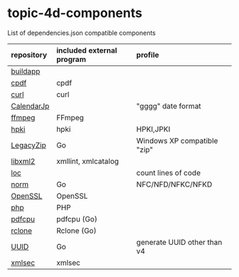 # topic-4d-components
List of dependencies.json compatible components

|repository|included external program|profile|
|:-|:-|:-|
|[buildapp](https://github.com/miyako/buildapp)|||
|[cpdf](https://github.com/miyako/cpdf)|cpdf||
|[curl](https://github.com/miyako/curl)|curl||
|[CalendarJp](https://github.com/miyako/CalendarJp)||"gggg" date format|
|[ffmpeg](https://github.com/miyako/ffmpeg)|FFmpeg||
|[hpki](https://github.com/miyako/hpki)|hpki|HPKI,JPKI|
|[LegacyZip](https://github.com/miyako/LegacyZip)|Go|Windows XP compatible "zip"|
|[libxml2](https://github.com/miyako/libxml2)|xmllint, xmlcatalog||
|[loc](https://github.com/miyako/loc)||count lines of code|
|[norm](https://github.com/miyako/norm)|Go|NFC/NFD/NFKC/NFKD|
|[OpenSSL](https://github.com/miyako/OpenSSL)|OpenSSL||
|[php](https://github.com/miyako/php)|PHP||
|[pdfcpu](https://github.com/miyako/pdfcpu)|pdfcpu (Go)||
|[rclone](https://github.com/miyako/rclone)|Rclone (Go)||
|[UUID](https://github.com/miyako/UUID)|Go|generate UUID other than v4|
|[xmlsec](https://github.com/miyako/xmlsec)|xmlsec||
